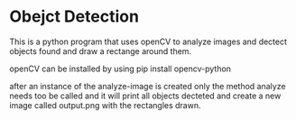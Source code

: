 # Obejct Detection

This is a python program that uses openCV to analyze images and dectect objects found and draw a rectange around them.

openCV can be installed by using pip install opencv-python

after an instance of the analyze-image is created only the method analyze needs too be called and 
it will print all objects decteted and create a new image called output.png with the rectangles drawn.
